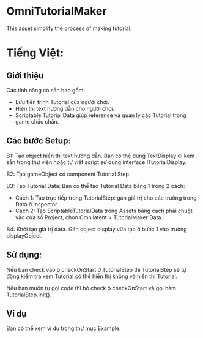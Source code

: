 # OmniTutorialMaker
This asset simplify the process of making tutorial.

# Tiếng Việt:

## Giới thiệu
Các tính năng có sẵn bao gồm:
- Lưu tiến trình Tutorial của người chơi.
- Hiển thị text hướng dẫn cho người chơi.
- Scriptable Tutorial Data giúp reference và quản lý các Tutorial trong game chắc chắn.

## Các bước Setup:
B1: Tạo object hiển thị text hướng dẫn. Bạn có thể dùng TextDisplay đi kèm sẵn trong thư viện hoặc tự viết script sử dụng interface ITutorialDisplay.

B2: Tạo gameObject có component Tutorial Step.

B3: Tạo Tutorial Data:
Bạn có thể tạo Tutorial Data bằng 1 trong 2 cách:
- Cách 1: Tạo trực tiếp trong TutorialStep: gán giá trị cho các trường trong Data ở Inspector.
- Cách 2: Tạo ScriptableTutorialData trong Assets bằng cách phải chuột vào cửa sổ Project, chọn Omnilatent > TutorialMaker Data.

B4: Khởi tạo giá trị data. Gán object display vừa tạo ở bước 1 vào trường displayObject.

## Sử dụng:
Nếu bạn check vào ô checkOnStart ở TutorialStep thì TutorialStep sẽ tự động kiểm tra xem Tutorial có thể hiển thị không và hiển thị Tutorial.

Nếu bạn muốn tự gọi code thì bỏ check ô checkOnStart và gọi hàm TutorialStep.Init().

## Ví dụ
Bạn có thể xem ví dụ trong thư mục Example.
